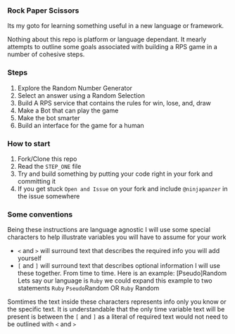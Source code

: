 ### Rock Paper Scissors
Its my goto for learning something useful in a new language or framework.

Nothing about this repo is platform or language dependant. It mearly attempts to outline some goals associated with building a RPS game in a number of cohesive steps.

### Steps
1. Explore the Random Number Generator
2. Select an answer using a Random Selection
3. Build A RPS service that contains the rules for win, lose, and, draw
4. Make a Bot that can play the game
5. Make the bot smarter
6. Build an interface for the game for a human


### How to start
1. Fork/Clone this repo
2. Read the `STEP_ONE` file
3. Try and build something by putting your code right in your fork and committing it
4. If you get stuck `Open and Issue` on your fork and include `@ninjapanzer` in the issue somewhere

### Some conventions
Being these instructions are language agnostic I will use some special characters to help illustrate variables you will have to assume for your work
- `<` and `>` will surround text that describes the required info you will add yourself
- `[` and `]` will surround text that describes optional information
I will use these together. From time to time. Here is an example:
    <Your Language> [Pseudo]Random
    Lets say our language is `Ruby` we could expand this example to two statements
    `Ruby` `Pseudo`Random
    OR
    `Ruby` Random

Somtimes the text inside these characters represents info only you know or the specific text. It is understandable that the only time variable text will be present is between the `[` and `]` as a literal of required text would not need to be outlined with `<` and `>`
